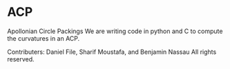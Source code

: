 # ACP
Apollonian Circle Packings
We are writing code in python and C to compute the curvatures in an ACP.

Contributers: Daniel File, Sharif Moustafa, and Benjamin Nassau
All rights reserved.
